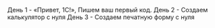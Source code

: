 День 1 - «Привет, 1С!», Пишем ваш первый код.
День 2 - Создаем калькулятор с нуля
День 3 - Создаем печатную форму с нуля 

